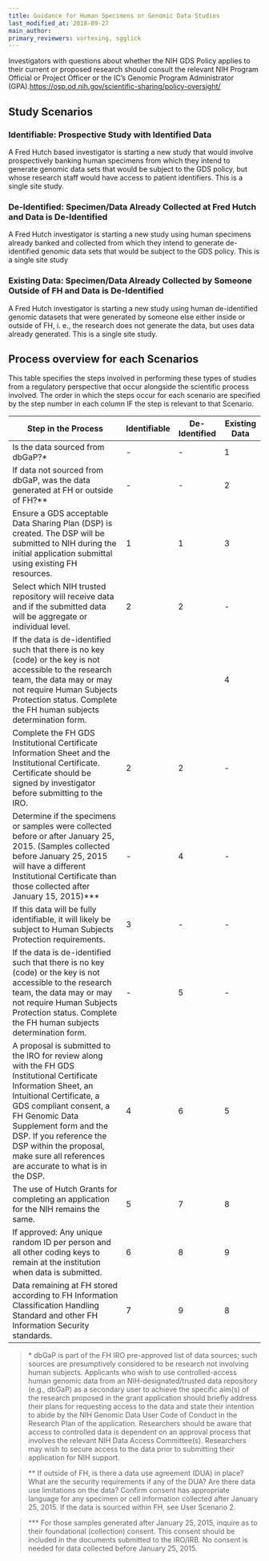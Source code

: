 ```yaml
---
title: Guidance for Human Specimens or Genomic Data Studies
last_modified_at: 2018-09-27
main_author:
primary_reviewers: vortexing, sgglick
---
```

Investigators with questions about whether the NIH GDS Policy applies to their current or proposed research should consult the relevant NIH Program Official or Project Officer or the IC’s Genomic Program Administrator (GPA).https://osp.od.nih.gov/scientific-sharing/policy-oversight/

## Study Scenarios
### Identifiable: Prospective Study with Identified Data
A Fred Hutch based investigator is starting a new study that would involve prospectively banking human specimens from which they intend to generate genomic data sets that would be subject to the GDS policy, but whose research staff would have access to patient identifiers.  This is a single site study.


### De-Identified: Specimen/Data Already Collected at Fred Hutch and Data is De-Identified
A Fred Hutch investigator is starting a new study using human specimens already banked and collected from which they intend to generate de-identified genomic data sets that would be subject to the GDS policy. This is a single site study

### Existing Data:  Specimen/Data Already Collected by Someone Outside of FH and Data is De-Identified
A Fred Hutch investigator is starting a new study using human de-identified genomic datasets that were generated by someone else either inside or outside of FH, i. e., the research does not generate the data, but uses data already generated. This is a single site study.

## Process overview for each Scenarios
This table specifies the steps involved in performing these types of studies from a regulatory perspective that occur alongside the scientific process involved.  The order in which the steps occur for each scenario are specified by the step number in each column IF the step is relevant to that Scenario.  


Step in the Process  |Identifiable   | De-Identified  |  Existing Data
--|---|---|--
Is the data sourced from dbGaP?*  | -  | -  |  1
If data not sourced from dbGaP, was the data generated at FH or outside of FH?**   | -  | -  |  2
Ensure a GDS acceptable Data Sharing Plan (DSP) is created.  The DSP will be submitted to NIH during the initial application submittal using existing FH resources.  | 1  | 1  | 3
Select which NIH trusted repository will receive data and if the submitted data will be aggregate or individual level.  |  2 | 2  |  -
If the data is de-identified such that there is no key (code) or the key is not accessible to the research team, the data may or may not require Human Subjects Protection status.  Complete the FH human subjects determination form.  |   |   |  4
Complete the FH GDS Institutional Certificate Information Sheet and the Institutional Certificate. Certificate should be signed by investigator before submitting to the IRO.   | 2  | 2  | -
Determine if the specimens or samples were collected before or after January 25, 2015. (Samples collected before January 25, 2015 will have a different Institutional Certificate than those collected after January 15, 2015)***  | -  | 4  |  -
If this data will be fully identifiable, it will likely be subject to Human Subjects Protection requirements.  | 3  |  - |  -
If the data is de-identified such that there is no key (code) or the key is not accessible to the research team, the data may or may not require Human Subjects Protection status.  Complete the FH human subjects determination form.  |  - |  5 |  -
A proposal is submitted to the IRO for review along with the FH GDS Institutional Certificate Information Sheet, an Intuitional Certificate, a GDS compliant consent, a FH Genomic Data Supplement form and the DSP.  If you reference the DSP within the proposal, make sure all references are accurate to what is in the DSP.   | 4  | 6  |  5
The use of Hutch Grants for completing an application for the NIH remains the same.   |  5 | 7  | 8
If approved: Any unique random ID per person and all other coding keys to remain at the institution when data is submitted.  | 6  | 8  |  9
Data remaining at FH stored according to FH Information Classification Handling Standard and other FH Information Security standards.  |  7 | 9  |  8

>\* dbGaP is part of the FH IRO pre-approved list of data sources; such sources are presumptively considered to be research not involving human subjects. Applicants who wish to use controlled-access human genomic data from an NIH-designated/trusted data repository (e.g., dbGaP) as a secondary user to achieve the specific aim(s) of the research proposed in the grant application should briefly address their plans for requesting access to the data and state their intention to abide by the NIH Genomic Data User Code of Conduct in the Research Plan of the application. Researchers should be aware that access to controlled data is dependent on an approval process that involves the relevant NIH Data Access Committee(s). Researchers may wish to secure access to the data prior to submitting their application for NIH support.  

>\*\* If outside of FH, is there a data use agreement (DUA) in place? What are the security requirements if any of the DUA? Are there data use limitations on the data? Confirm consent has appropriate language for any specimen or cell information collected after January 25, 2015. If the data is sourced within FH, see User Scenario 2.

>\*\*\* For those samples generated after January 25, 2015, inquire as to their foundational (collection) consent. This consent should be included in the documents submitted to the IRO/IRB.  No consent is needed for data collected before January 25, 2015.
